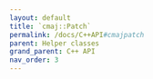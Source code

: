 ```yaml
---
layout: default
title: `cmaj::Patch`
permalink: /docs/C++API#cmajpatch
parent: Helper classes
grand_parent: C++ API
nav_order: 3
---
```

